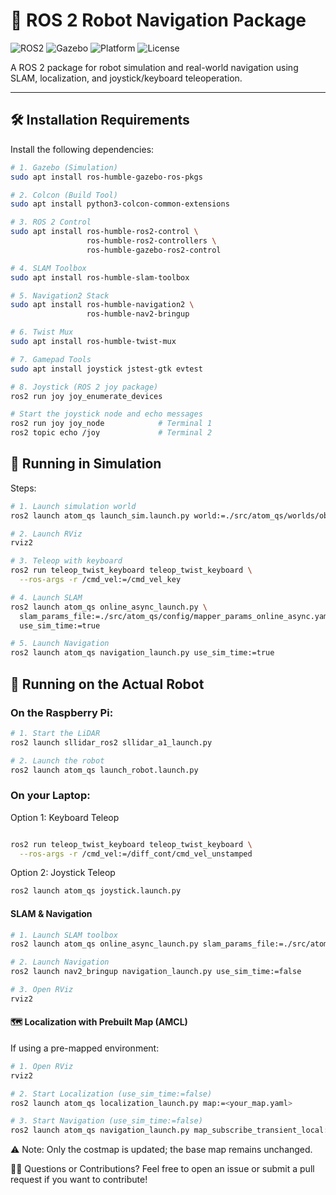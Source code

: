 # 🤖 ROS 2 Robot Navigation Package

![ROS2](https://img.shields.io/badge/ROS2-Humble-blue)
![Gazebo](https://img.shields.io/badge/Simulated%20in-Gazebo-orange)
![Platform](https://img.shields.io/badge/Platform-Raspberry%20Pi%20%7C%20Ubuntu-brightgreen)
![License](https://img.shields.io/badge/License-MIT-lightgrey)

A ROS 2 package for robot simulation and real-world navigation using SLAM, localization, and joystick/keyboard teleoperation.

---

## 🛠 Installation Requirements

Install the following dependencies:

```bash
# 1. Gazebo (Simulation)
sudo apt install ros-humble-gazebo-ros-pkgs

# 2. Colcon (Build Tool)
sudo apt install python3-colcon-common-extensions

# 3. ROS 2 Control
sudo apt install ros-humble-ros2-control \
                 ros-humble-ros2-controllers \
                 ros-humble-gazebo-ros2-control

# 4. SLAM Toolbox
sudo apt install ros-humble-slam-toolbox

# 5. Navigation2 Stack
sudo apt install ros-humble-navigation2 \
                 ros-humble-nav2-bringup

# 6. Twist Mux
sudo apt install ros-humble-twist-mux

# 7. Gamepad Tools
sudo apt install joystick jstest-gtk evtest

# 8. Joystick (ROS 2 joy package)
ros2 run joy joy_enumerate_devices

# Start the joystick node and echo messages
ros2 run joy joy_node            # Terminal 1
ros2 topic echo /joy             # Terminal 2
```

## 🧪 Running in Simulation
Steps:
```bash
# 1. Launch simulation world
ros2 launch atom_qs launch_sim.launch.py world:=./src/atom_qs/worlds/obstacles

# 2. Launch RViz
rviz2

# 3. Teleop with keyboard
ros2 run teleop_twist_keyboard teleop_twist_keyboard \
  --ros-args -r /cmd_vel:=/cmd_vel_key

# 4. Launch SLAM
ros2 launch atom_qs online_async_launch.py \
  slam_params_file:=./src/atom_qs/config/mapper_params_online_async.yaml \
  use_sim_time:=true

# 5. Launch Navigation
ros2 launch atom_qs navigation_launch.py use_sim_time:=true
```

## 🤖 Running on the Actual Robot
### On the Raspberry Pi:
```bash
# 1. Start the LiDAR
ros2 launch sllidar_ros2 sllidar_a1_launch.py

# 2. Launch the robot
ros2 launch atom_qs launch_robot.launch.py
```
### On your Laptop:
Option 1: Keyboard Teleop
```bash

ros2 run teleop_twist_keyboard teleop_twist_keyboard \
  --ros-args -r /cmd_vel:=/diff_cont/cmd_vel_unstamped
```
Option 2: Joystick Teleop
```bash
ros2 launch atom_qs joystick.launch.py
```
#### SLAM & Navigation
```bash
# 1. Launch SLAM toolbox
ros2 launch atom_qs online_async_launch.py slam_params_file:=./src/atom_qs/config/mapper_params_online_async.yaml 

# 2. Launch Navigation
ros2 launch nav2_bringup navigation_launch.py use_sim_time:=false

# 3. Open RViz
rviz2
```
#### 🗺️ Localization with Prebuilt Map (AMCL)
If using a pre-mapped environment:

```bash
# 1. Open RViz
rviz2

# 2. Start Localization (use_sim_time:=false)
ros2 launch atom_qs localization_launch.py map:=<your_map.yaml>

# 3. Start Navigation (use_sim_time:=false)
ros2 launch atom_qs navigation_launch.py map_subscribe_transient_local:=true
```

⚠️ Note: Only the costmap is updated; the base map remains unchanged.


🙋‍♀️ Questions or Contributions?
Feel free to open an issue or submit a pull request if you want to contribute!